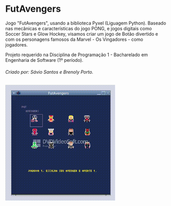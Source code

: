 # FutAvengers
Jogo "FutAvengers", usando a biblioteca Pyxel (Liguagem Python). Baseado nas mecânicas e características do jogo PONG, e jogos digitais como Soccer Stars e Glow Hockey, visamos criar um jogo de Botão divertido e com os personagens famosos da Marvel - Os Vingadores - como jogadores.

<p>Projeto requerido na Disciplina de Programação 1 - Bacharelado em Engenharia de Software (1º período).</p>

<h6>Criado por: Sávio Santos e Brenoly Porto.</h6>

![Vídeo do jogo](https://github.com/SavioSantos0808/futavengers/blob/master/FutAvengers%20-%20V1/FutAvengers.gif)
